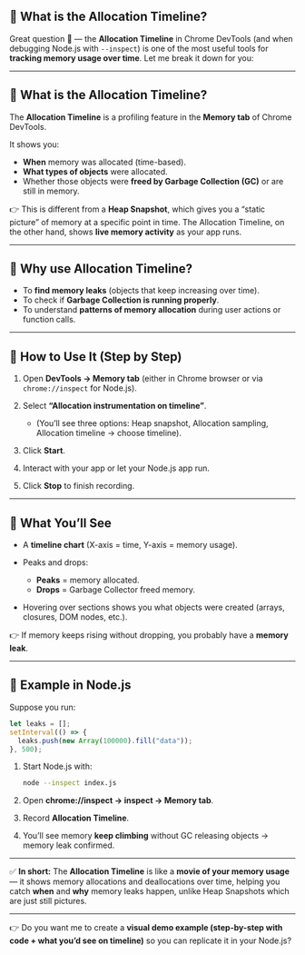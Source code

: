 ## 🔹 What is the Allocation Timeline?

Great question 🙌 — the **Allocation Timeline** in Chrome DevTools (and when debugging Node.js with `--inspect`) is one of the most useful tools for **tracking memory usage over time**. Let me break it down for you:

---

## 🔹 What is the Allocation Timeline?

The **Allocation Timeline** is a profiling feature in the **Memory tab** of Chrome DevTools.

It shows you:

* **When** memory was allocated (time-based).
* **What types of objects** were allocated.
* Whether those objects were **freed by Garbage Collection (GC)** or are still in memory.

👉 This is different from a **Heap Snapshot**, which gives you a “static picture” of memory at a specific point in time.
The Allocation Timeline, on the other hand, shows **live memory activity** as your app runs.

---

## 🔹 Why use Allocation Timeline?

* To **find memory leaks** (objects that keep increasing over time).
* To check if **Garbage Collection is running properly**.
* To understand **patterns of memory allocation** during user actions or function calls.

---

## 🔹 How to Use It (Step by Step)

1. Open **DevTools → Memory tab** (either in Chrome browser or via `chrome://inspect` for Node.js).
2. Select **“Allocation instrumentation on timeline”**.

   * (You’ll see three options: Heap snapshot, Allocation sampling, Allocation timeline → choose timeline).
3. Click **Start**.
4. Interact with your app or let your Node.js app run.
5. Click **Stop** to finish recording.

---

## 🔹 What You’ll See

* A **timeline chart** (X-axis = time, Y-axis = memory usage).
* Peaks and drops:

  * **Peaks** = memory allocated.
  * **Drops** = Garbage Collector freed memory.
* Hovering over sections shows you what objects were created (arrays, closures, DOM nodes, etc.).

👉 If memory keeps rising without dropping, you probably have a **memory leak**.

---

## 🔹 Example in Node.js

Suppose you run:

```js
let leaks = [];
setInterval(() => {
  leaks.push(new Array(100000).fill("data"));
}, 500);
```

1. Start Node.js with:

   ```bash
   node --inspect index.js
   ```
2. Open **chrome://inspect → inspect → Memory tab**.
3. Record **Allocation Timeline**.
4. You’ll see memory **keep climbing** without GC releasing objects → memory leak confirmed.

---

✅ **In short:**
The **Allocation Timeline** is like a **movie of your memory usage** — it shows memory allocations and deallocations over time, helping you catch **when** and **why** memory leaks happen, unlike Heap Snapshots which are just still pictures.

---

👉 Do you want me to create a **visual demo example (step-by-step with code + what you’d see on timeline)** so you can replicate it in your Node.js?
